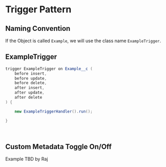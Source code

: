 # Trigger Pattern


## Naming Convention
If the Object is called `Example`, we will use the class name `ExampleTrigger`.

## ExampleTrigger
```java
trigger ExampleTrigger on Example__c (
    before insert,
    before update,
    before delete,
    after insert,
    after update,
    after delete
) {

    new ExampleTriggerHandler().run();

}
```

<br>

## Custom Metadata Toggle On/Off
Example TBD by Raj
